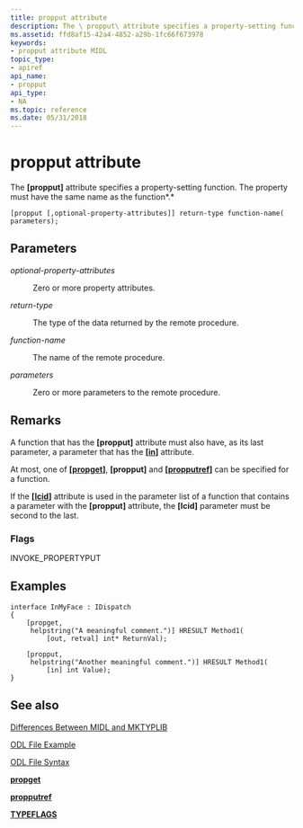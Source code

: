 ```yaml
---
title: propput attribute
description: The \ propput\ attribute specifies a property-setting function. The property must have the same name as the function.
ms.assetid: ffd8af15-42a4-4852-a29b-1fc66f673978
keywords:
- propput attribute MIDL
topic_type:
- apiref
api_name:
- propput
api_type:
- NA
ms.topic: reference
ms.date: 05/31/2018
---
```


# propput attribute

The **\[propput\]** attribute specifies a property-setting function. The property must have the same name as the function*.*

``` syntax
[propput [,optional-property-attributes]] return-type function-name( parameters);
```

## Parameters

<dl> <dt>

*optional-property-attributes* 
</dt> <dd>

Zero or more property attributes.

</dd> <dt>

*return-type* 
</dt> <dd>

The type of the data returned by the remote procedure.

</dd> <dt>

*function-name* 
</dt> <dd>

The name of the remote procedure.

</dd> <dt>

*parameters* 
</dt> <dd>

Zero or more parameters to the remote procedure.

</dd> </dl>

## Remarks

A function that has the **\[propput\]** attribute must also have, as its last parameter, a parameter that has the **\[**[**in**](in.md)**\]** attribute.

At most, one of **\[**[**propget**](propget.md)**\]**, **\[propput\]** and **\[**[**propputref**](propputref.md)**\]** can be specified for a function.

If the **\[**[**lcid**](lcid.md)**\]** attribute is used in the parameter list of a function that contains a parameter with the **\[propput\]** attribute, the **\[lcid\]** parameter must be second to the last.

### Flags

INVOKE\_PROPERTYPUT

## Examples

``` syntax
interface InMyFace : IDispatch                         
{
    [propget, 
     helpstring("A meaningful comment.")] HRESULT Method1(
         [out, retval] int* ReturnVal); 

    [propput, 
     helpstring("Another meaningful comment.")] HRESULT Method1(
         [in] int Value);
}
```

## See also

<dl> <dt>

[Differences Between MIDL and MKTYPLIB](differences-between-midl-and-mktyplib.md)
</dt> <dt>

[ODL File Example](https://msdn.microsoft.com/library/ms221308(v=VS.71).aspx)
</dt> <dt>

[ODL File Syntax](https://msdn.microsoft.com/library/ms221683(v=VS.71).aspx)
</dt> <dt>

[**propget**](propget.md)
</dt> <dt>

[**propputref**](propputref.md)
</dt> <dt>

[**TYPEFLAGS**](https://msdn.microsoft.com/library/ms221509(v=VS.71).aspx)
</dt> </dl>

 

 




